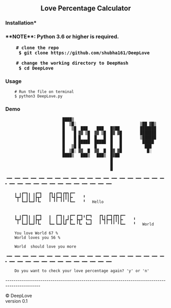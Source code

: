 <h2 align="center"> Love Percentage Calculator </h2>

<h3> Installation* <h3>
**NOTE**: Python 3.6 or higher is required. 

        # clone the repo
         $ git clone https://github.com/shubha161/DeepLove
         
        # change the working directory to DeepHash
         $ cd DeepLove
<h3> Usage </h3>
        
        # Run the file on terminal
        $ python3 DeepLove.py
        
<h3> Demo </h3>

             
                                                                              
                             ████▒                                    
                             █  ▒█░                            ▒██ ▓█▒
                             █   ▒█  ███    ███   █▓██         ███████
                             █    █ ▓▓ ▒█  ▓▓ ▒█  █▓ ▓█        ███████
                             █    █ █   █  █   █  █   █        ▒██████
                             █    █ █████  █████  █   █         █████ 
                             █   ▒█ █      █      █   █          ███  
                             █  ▒█░ ▓▓  █  ▓▓  █  █▓ ▓█           █░  
                             ████▒   ███▒   ███▒  █▓██                
                                                  █                   
                                                  █                   
                                                  █                   
                                

    

╺━╸╺━╸╺━╸╺━╸╺━╸╺━╸╺━╸╺━╸╺━╸╺━╸╺━╸╺━╸╺━╸╺━╸╺━╸╺━╸╺━╸╺━╸╺━╸╺━╸╺━╸╺━╸╺━╸╺━╸╺━╸╺━╸╺━╸╺━╸╺━╸╺━╸╺━╸╺━╸╺━╸
            
        

        ╻ ╻┏━┓╻ ╻┏━┓   ┏┓╻┏━┓┏┳┓┏━╸    
        ┗┳┛┃ ┃┃ ┃┣┳┛   ┃┗┫┣━┫┃┃┃┣╸    ╹
         ╹ ┗━┛┗━┛╹┗╸   ╹ ╹╹ ╹╹ ╹┗━╸   ╹   Hello
        

        ╻ ╻┏━┓╻ ╻┏━┓   ╻  ┏━┓╻ ╻┏━╸┏━┓╻┏━┓   ┏┓╻┏━┓┏┳┓┏━╸       
        ┗┳┛┃ ┃┃ ┃┣┳┛   ┃  ┃ ┃┃┏┛┣╸ ┣┳┛ ┗━┓   ┃┗┫┣━┫┃┃┃┣╸    ╹   
         ╹ ┗━┛┗━┛╹┗╸   ┗━╸┗━┛┗┛ ┗━╸╹┗╸ ┗━┛   ╹ ╹╹ ╹╹ ╹┗━╸   ╹   World

        You love World 67 %
        World loves you 56 %

        World  should love you more 

╺━╸╺━╸╺━╸╺━╸╺━╸╺━╸╺━╸╺━╸╺━╸╺━╸╺━╸╺━╸╺━╸╺━╸╺━╸╺━╸╺━╸╺━╸╺━╸╺━╸╺━╸╺━╸╺━╸╺━╸╺━╸╺━╸╺━╸╺━╸╺━╸╺━╸╺━╸╺━╸╺━╸
    
        Do you want to check your love percentage again? 'y' or 'n' 



<p>-----------------------------------------------------------------------------------------------</p>
© DeepLove <br>
version 0.1
